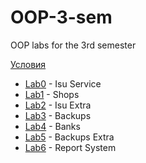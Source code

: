 # OOP-3-sem
OOP labs for the 3rd semester

[Условия](https://ronimizy.notion.site/Labs-7375b5d241c347d18616deaeeee2bc48)

* [Lab0](https://github.com/Eminbegin/OOP-3-sem/tree/main/Lab0) - Isu Service
* [Lab1](https://github.com/Eminbegin/OOP-3-sem/tree/main/Lab1) - Shops
* [Lab2](https://github.com/Eminbegin/OOP-3-sem/tree/main/Lab2) - Isu Extra
* [Lab3](https://github.com/Eminbegin/OOP-3-sem/tree/main/Lab3) - Backups
* [Lab4](https://github.com/Eminbegin/OOP-3-sem/tree/main/Lab4) - Banks
* [Lab5](https://github.com/Eminbegin/OOP-3-sem/tree/main/Lab5) - Backups Extra
* [Lab6](https://github.com/Eminbegin/OOP-3-sem/tree/main/Lab6) - Report System
